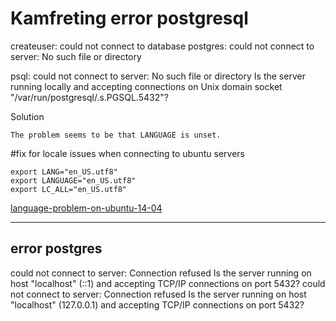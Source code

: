 
# Kamfreting error postgresql

createuser: could not connect to database postgres: could not connect to server: No such file or directory

psql: could not connect to server: No such file or directory
	Is the server running locally and accepting
	connections on Unix domain socket "/var/run/postgresql/.s.PGSQL.5432"?

Solution 

	The problem seems to be that LANGUAGE is unset.

#fix for locale issues when connecting to ubuntu servers
	
	export LANG="en_US.utf8"
	export LANGUAGE="en_US.utf8"
	export LC_ALL="en_US.utf8" 

[language-problem-on-ubuntu-14-04](https://www.digitalocean.com/community/questions/language-problem-on-ubuntu-14-04)

---

## error postgres

could not connect to server: Connection refused Is the server running on host "localhost" (::1) and accepting TCP/IP connections on port 5432? could not connect to server: Connection refused Is the server running on host "localhost" (127.0.0.1) and accepting TCP/IP connections on port 5432?

